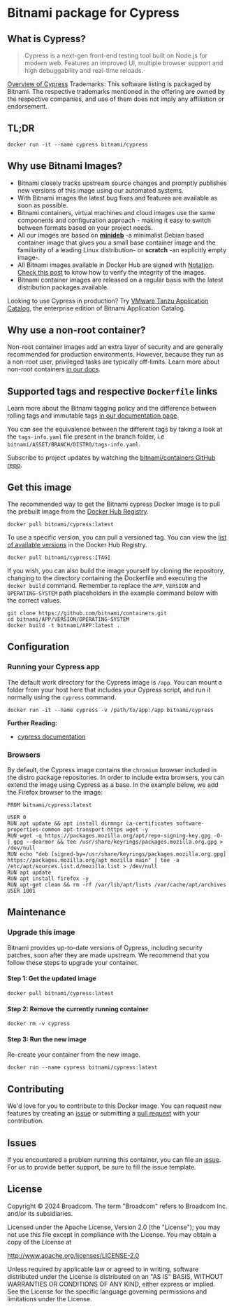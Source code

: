 # Bitnami package for Cypress

## What is Cypress?

> Cypress is a next-gen front-end testing tool built on Node.js for modern web. Features an improved UI, multiple browser support and high debuggability and real-time reloads.

[Overview of Cypress](https://www.cypress.io/)
Trademarks: This software listing is packaged by Bitnami. The respective trademarks mentioned in the offering are owned by the respective companies, and use of them does not imply any affiliation or endorsement.

## TL;DR

```console
docker run -it --name cypress bitnami/cypress
```

## Why use Bitnami Images?

* Bitnami closely tracks upstream source changes and promptly publishes new versions of this image using our automated systems.
* With Bitnami images the latest bug fixes and features are available as soon as possible.
* Bitnami containers, virtual machines and cloud images use the same components and configuration approach - making it easy to switch between formats based on your project needs.
* All our images are based on [**minideb**](https://github.com/bitnami/minideb) -a minimalist Debian based container image that gives you a small base container image and the familiarity of a leading Linux distribution- or **scratch** -an explicitly empty image-.
* All Bitnami images available in Docker Hub are signed with [Notation](https://notaryproject.dev/). [Check this post](https://blog.bitnami.com/2024/03/bitnami-packaged-containers-and-helm.html) to know how to verify the integrity of the images.
* Bitnami container images are released on a regular basis with the latest distribution packages available.

Looking to use Cypress in production? Try [VMware Tanzu Application Catalog](https://bitnami.com/enterprise), the enterprise edition of Bitnami Application Catalog.

## Why use a non-root container?

Non-root container images add an extra layer of security and are generally recommended for production environments. However, because they run as a non-root user, privileged tasks are typically off-limits. Learn more about non-root containers [in our docs](https://docs.vmware.com/en/VMware-Tanzu-Application-Catalog/services/tutorials/GUID-work-with-non-root-containers-index.html).

## Supported tags and respective `Dockerfile` links

Learn more about the Bitnami tagging policy and the difference between rolling tags and immutable tags [in our documentation page](https://docs.vmware.com/en/VMware-Tanzu-Application-Catalog/services/tutorials/GUID-understand-rolling-tags-containers-index.html).

You can see the equivalence between the different tags by taking a look at the `tags-info.yaml` file present in the branch folder, i.e `bitnami/ASSET/BRANCH/DISTRO/tags-info.yaml`.

Subscribe to project updates by watching the [bitnami/containers GitHub repo](https://github.com/bitnami/containers).

## Get this image

The recommended way to get the Bitnami cypress Docker Image is to pull the prebuilt image from the [Docker Hub Registry](https://hub.docker.com/r/bitnami/cypress).

```console
docker pull bitnami/cypress:latest
```

To use a specific version, you can pull a versioned tag. You can view the [list of available versions](https://hub.docker.com/r/bitnami/cypress/tags/) in the Docker Hub Registry.

```console
docker pull bitnami/cypress:[TAG]
```

If you wish, you can also build the image yourself by cloning the repository, changing to the directory containing the Dockerfile and executing the `docker build` command. Remember to replace the `APP`, `VERSION` and `OPERATING-SYSTEM` path placeholders in the example command below with the correct values.

```console
git clone https://github.com/bitnami/containers.git
cd bitnami/APP/VERSION/OPERATING-SYSTEM
docker build -t bitnami/APP:latest .
```

## Configuration

### Running your Cypress app

The default work directory for the Cypress image is `/app`. You can mount a folder from your host here that includes your Cypress script, and run it normally using the `cypress` command.

```console
docker run -it --name cypress -v /path/to/app:/app bitnami/cypress
```

**Further Reading:**

* [cypress documentation](https://www.cypress.io//docs)

### Browsers

By default, the Cypress image contains the `chromium` browser included in the distro package repositories. In order to include extra browsers, you can extend the image using Cypress as a base. In the example below, we add the Firefox browser to the image:

```
FROM bitnami/cypress:latest

USER 0
RUN apt update && apt install dirmngr ca-certificates software-properties-common apt-transport-https wget -y
RUN wget -q https://packages.mozilla.org/apt/repo-signing-key.gpg -O- | gpg --dearmor && tee /usr/share/keyrings/packages.mozilla.org.gpg > /dev/null
RUN echo "deb [signed-by=/usr/share/keyrings/packages.mozilla.org.gpg] https://packages.mozilla.org/apt mozilla main" | tee -a /etc/apt/sources.list.d/mozilla.list > /dev/null
RUN apt update
RUN apt install firefox -y
RUN apt-get clean && rm -rf /var/lib/apt/lists /var/cache/apt/archives
USER 1001
```

## Maintenance

### Upgrade this image

Bitnami provides up-to-date versions of Cypress, including security patches, soon after they are made upstream. We recommend that you follow these steps to upgrade your container.

#### Step 1: Get the updated image

```console
docker pull bitnami/cypress:latest
```

#### Step 2: Remove the currently running container

```console
docker rm -v cypress
```

#### Step 3: Run the new image

Re-create your container from the new image.

```console
docker run --name cypress bitnami/cypress:latest
```

## Contributing

We'd love for you to contribute to this Docker image. You can request new features by creating an [issue](https://github.com/bitnami/containers/issues) or submitting a [pull request](https://github.com/bitnami/containers/pulls) with your contribution.

## Issues

If you encountered a problem running this container, you can file an [issue](https://github.com/bitnami/containers/issues/new/choose). For us to provide better support, be sure to fill the issue template.

## License

Copyright &copy; 2024 Broadcom. The term "Broadcom" refers to Broadcom Inc. and/or its subsidiaries.

Licensed under the Apache License, Version 2.0 (the "License");
you may not use this file except in compliance with the License.
You may obtain a copy of the License at

<http://www.apache.org/licenses/LICENSE-2.0>

Unless required by applicable law or agreed to in writing, software
distributed under the License is distributed on an "AS IS" BASIS,
WITHOUT WARRANTIES OR CONDITIONS OF ANY KIND, either express or implied.
See the License for the specific language governing permissions and
limitations under the License.
